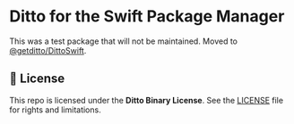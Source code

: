 # Ditto for the Swift Package Manager

This was a test package that will not be maintained.
Moved to [@getditto/DittoSwift](https://github.com/getditto/DittoSwift).

## 📄 License

This repo is licensed under the **Ditto Binary License**.
See the [LICENSE](LICENSE.md) file for rights and limitations.
